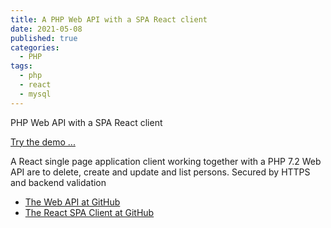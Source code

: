 ```yaml
---
title: A PHP Web API with a SPA React client
date: 2021-05-08
published: true
categories:
  - PHP
tags:
  - php
  - react
  - mysql
---
```

PHP Web API with a SPA React client

<a href="https://phpclient.persteenolsen.dk" target="_blank" title="Show persons">Try the demo ...</a>

A React single page application client working together with a PHP 7.2 Web API are to delete, create and update and list persons. Secured by HTTPS and backend validation

<ul>
<li><a href="https://github.com/persteenolsen/php-no-auth-api" target="_blank">The Web API at GitHub</a></li>
<li><a href="https://github.com/persteenolsen/react-no-auth-client" target="_blank">The React SPA Client at GitHub</a></li>
</ul>